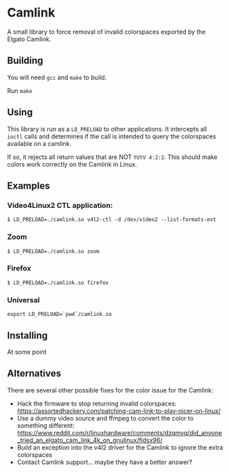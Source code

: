 # Camlink

A small library to force removal of invalid colorspaces exported by the Elgato Camlink.

## Building

You will need `gcc` and `make` to build.

Run `make`

## Using

This library is run as a `LD_PRELOAD` to other applications. It intercepts all `ioctl` calls
and determines if the call is intended to query the colorspaces available on a camlink.

If so, it rejects all return values that are NOT `YUYV 4:2:2`. This should make colors work
correctly on the Camlink in Linux.

## Examples

### Video4Linux2 CTL application:
```
$ LD_PRELOAD=./camlink.so v4l2-ctl -d /dev/video2 --list-formats-ext
```

### Zoom
```
$ LD_PRELOAD=./camlink.so zoom
```

### Firefox
```
$ LD_PRELOAD=./camlink.so firefox
```

### Universal
```
export LD_PRELOAD=`pwd`/camlink.so
```

## Installing

At some point 

## Alternatives

There are several other possible fixes for the color issue for the Camlink:

* Hack the firmware to stop returning invalid colorspaces: https://assortedhackery.com/patching-cam-link-to-play-nicer-on-linux/
* Use a dummy video source and ffmpeg to convert the color to something different: https://www.reddit.com/r/linuxhardware/comments/dzqmvq/did_anyone_tried_an_elgato_cam_link_4k_on_gnulinux/fjdsx96/
* Build an exception into the v4l2 driver for the Camlink to ignore the extra colorspaces
* Contact Camlink support... maybe they have a better answer?
